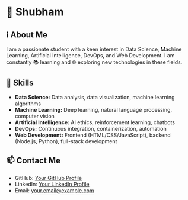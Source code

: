 # 👋 Shubham

## ℹ️ About Me

I am a passionate student with a keen interest in Data Science, Machine Learning, Artificial Intelligence, DevOps, and Web Development. I am constantly 📚 learning and 🌐 exploring new technologies in these fields.

## 🚀 Skills

- **Data Science:** Data analysis, data visualization, machine learning algorithms
- **Machine Learning:** Deep learning, natural language processing, computer vision
- **Artificial Intelligence:** AI ethics, reinforcement learning, chatbots
- **DevOps:** Continuous integration, containerization, automation
- **Web Development:** Frontend (HTML/CSS/JavaScript), backend (Node.js, Python), full-stack development

## 📫 Contact Me

- GitHub: [Your GitHub Profile](https://github.com/shubhamdevs)
- LinkedIn: [Your LinkedIn Profile](https://www.linkedin.com/in/suvm//)
- Email: your.email@example.com
